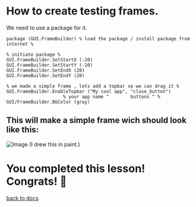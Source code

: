 # How to create testing frames.

We need to use a package for it.
```
package (GUI.FrameBuilder) % load the package / install package from internet %

% initiate package %
GUI.FrameBuilder.SetStartX (-20)
GUI.FrameBuilder.SetStartY (-20)
GUI.FrameBuilder.SetEndX (20)
GUI.FrameBuilder.SetEndY (20)

% we made a simple frame , lets add a topbar so we can drag it %
GUI.FrameBuilder.EnableTopbar ("My cool app", "close_button")
                     % your app name ^        buttons ^ %
GUI/FrameBuilder.BGColor (gray)

```

## This will make a simple frame wich should look like this:
![Image](https://github.com/Mistium/Origin-OS/blob/main/3rd%20Party/3rdPartyLanguages/BC/app.png)
(I drew this in paint.)

# You completed this lesson! Congrats! 🎉
[back to docs](https://github.com/Mistium/Origin-OS/blob/main/3rd%20Party/3rdPartyLanguages/BC/README.md)
